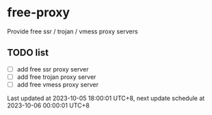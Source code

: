 
# free-proxy
Provide free ssr / trojan / vmess proxy servers


## TODO list
- [ ] add free ssr proxy server
- [ ] add free trojan proxy server
- [ ] add free vmess proxy server

Last updated at 2023-10-05 18:00:01 UTC+8, next update schedule at 2023-10-06 00:00:01 UTC+8

